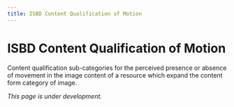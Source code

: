 ```yaml
---
title: ISBD Content Qualification of Motion
---
```


# ISBD Content Qualification of Motion

Content qualification sub-categories for the perceived presence or absence of movement in the image content of a resource which expand the content form category of image.

*This page is under development.*